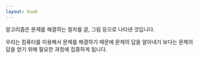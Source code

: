 ```yaml
---
layout: book
---
```


알고리즘은 문제를 해결하는 절차를 글, 그림 등으로 나타낸 것입니다.

우리는 컴퓨터를 이용해서 문제를 해결하기 때문에 문제의 답을 알아내기 보다는
문제의 답을 얻기 위해 필요한 과정에 집중하게 됩니다.
